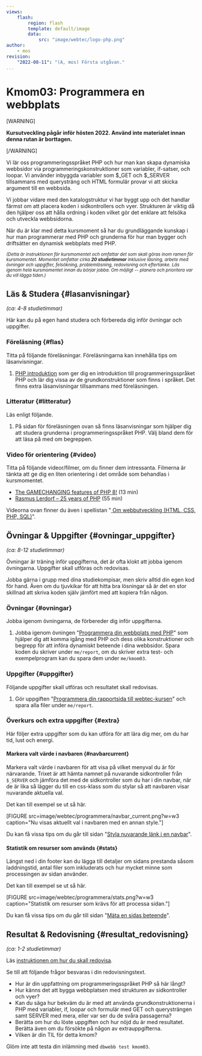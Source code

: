 ```yaml
---
views:
    flash:
        region: flash
        template: default/image
        data:
            src: "image/webtec/logo-php.png"
author:
    - mos
revision:
    "2022-08-11": "(A, mos) Första utgåvan."
...
```

Kmom03: Programmera en webbplats
==================================

[WARNING]

**Kursutveckling pågår inför hösten 2022. Använd inte materialet innan denna rutan är borttagen.**

[/WARNING]

Vi lär oss programmeringsspråket PHP och hur man kan skapa dynamiska webbsidor via programmeringskonstruktioner som variabler, if-satser, och loopar. Vi använder inbyggda variabler som $_GET och $_SERVER tillsammans med querysträng och HTML formulär provar vi att skicka argument till en webbsida.

Vi jobbar vidare med den katalogstruktur vi har byggt upp och det handlar färmst om att placera koden i sidkontrollers och vyer. Strukturen är viktig då den hjälper oss att hålla ordning i koden vilket gör det enklare att felsöka och utveckla webbsidorna.

När du är klar med detta kursmoment så har du grundläggande kunskap i hur man programmerar med PHP och grunderna för hur man bygger och driftsätter en dynamisk webbplats med PHP.

<small><i>(Detta är instruktionen för kursmomentet och omfattar det som skall göras inom ramen för kursmomentet. Momentet omfattar cirka **20 studietimmar** inklusive läsning, arbete med övningar och uppgifter, felsökning, problemlösning, redovisning och eftertanke. Läs igenom hela kursmomentet innan du börjar jobba. Om möjligt -- planera och prioritera var du vill lägga tiden.)</i></small>



<!--
Labbmiljö  {#labbmiljo}
---------------------------------

*(ca: 2-4 studietimmar)*

Komplettera din labbmiljö med följande.

* Dubbelkolla även att du kör version 8.0 (eller högre) av PHP.
* [Lägg till PHP i din PATH](labbmiljo/php-i-pathen).
* [Installera Composer för pakethantering med PHP](labbmiljo/composer).

-->



Läs & Studera  {#lasanvisningar}
---------------------------------

*(ca: 4-8 studietimmar)*

Här kan du på egen hand studera och förbereda dig inför övningar och uppgifter.



### Föreläsning {#flas}

Titta på följande föreläsningar. Föreläsningarna kan innehålla tips om läsanvisningar.

1. [PHP introduktion](./../forelasning/php-introduktion) som ger dig en introduktion till programmeringsspråket PHP och lär dig vissa av de grundkonstruktioner som finns i språket. Det finns extra läsanvisningar tillsammans med föreläsningen.

<!--
1. [PHP sidkontroller och vyer](./../forelasning/php-sidkontroller-vyer) för att beskriva flödet när en websida produceras med PHP och koppla till MVC?

eller gör detta i zoom-sessionen.
-->



### Litteratur  {#litteratur}

Läs enligt följande.

1. På sidan för föreläsningen ovan så finns läsanvisningar som hjälper dig att studera grunderna i programmeringsspråket PHP. Välj bland dem för att läsa på med om begreppen.

<!--
* Jobba igenom PHP-guiden och börja använda den igen?

html/css-guiden används inte mer, är det ett problem eller räcker det att övningarna i kmom01/02 har ersatt den? 

1. Läs igenom följande sektion i guiden "[Kom igång med HTML och CSS](guide/kom-igang-med-html-och-css)".
    * [Tabeller](guide/kom-igang-med-html-och-css/tabeller)
-->



### Video för orientering {#video}

Titta på följande videor/filmer, om du finner dem intressanta. Filmerna är tänkta att ge dig en liten orientering i det område som behandlas i kursmomentet.

* [The GAMECHANGING features of PHP 8!](https://www.youtube.com/watch?v=f_cwnwaEwaY) (13 min)
* [Rasmus Lerdorf – 25 years of PHP](https://www.youtube.com/watch?v=Qa_xVjTiOUw) (55 min)

Videorna ovan finner du även i spellistan "[ Om webbutveckling (HTML, CSS, PHP, SQL)](https://www.youtube.com/playlist?list=PLKtP9l5q3ce-Qp6DTS_2s6q-Br66ufoWc)".



Övningar & Uppgifter  {#ovningar_uppgifter}
-------------------------------------------

*(ca: 8-12 studietimmar)*

Övningar är träning inför uppgifterna, det är ofta klokt att jobba igenom övningarna. Uppgifter skall utföras och redovisas.

Jobba gärna i grupp med dina studiekompisar, men skriv alltid din egen kod för hand. Även om du tjuvkikar för att hitta bra lösningar så är det en stor skillnad att skriva koden själv jämfört med att kopiera från någon.



### Övningar {#ovningar}

Jobba igenom övningarna, de förbereder dig inför uppgifterna.

1. Jobba igenom övningen "[Programmera din webbplats med PHP](kunskap/programmera-din-webbplats-med-php)" som hjälper dig att komma igång med PHP och dess olika konstruktioner och begrepp för att införa dynamiskt beteende i dina webbsidor. Spara koden du skriver under `me/report`, om du skriver extra test- och exempelprogram kan du spara dem under `me/kmom03`.



### Uppgifter {#uppgifter}

Följande uppgifter skall utföras och resultatet skall redovisas.

1. Gör uppgiften "[Programmera din rapportsida till webtec-kursen](uppgift/programmera-din-rapport-sida-till-webtec-kursen)" och spara alla filer under `me/report`.

<!--
* Uppgift från webtec-v1, kan innehålla exempel som går att återanvända "[Programmera med PHP](uppgift/programmera-med-php)".
-->

<!--
Inför labbarna om det känns som det behövs och om det känns att det finns utrymme.

1. Gör uppgiften "[PHP lab 1: uttryck, datatyper och variabler](uppgift/php-lab1-uttryck-datatyper-och-variabler)". Spara alla filerna i katalogen `me/kmom01/lab1`.

1. Gör uppgiften "[PHP lab 2: villkor, loopar och inbyggda funktioner](uppgift/php-lab2-villkor-loopar-och-inbyggda-funktioner)". Spara alla filerna i katalogen `me/kmom02/lab2`.

Kanske uppdatera guiden med video och övningsuppgifter samt skapa labbar som tränar på det som guiden tar upp.

-->



### Överkurs och extra uppgifter {#extra}

Här följer extra uppgifter som du kan utföra för att lära dig mer, om du har tid, lust och energi.



#### Markera valt värde i navbaren {#navbarcurrent}

Markera valt värde i navbaren för att visa på vilket menyval du är för närvarande. Trixet är att hämta namnet på nuvarande sidkontroller från `$_SERVER` och jämföra det med de sidkontroller som du har i din navbar, när de är lika så lägger du till en css-klass som du stylar så att navbaren visar nuvarande aktuella val.

Det kan till exempel se ut så här.

[FIGURE src=image/webtec/programmera/navbar_current.png?w=w3 caption="Nu visas aktuellt val i navbaren med en annan style."]

Du kan få vissa tips om du går till sidan "[Styla nuvarande länk i en navbar](https://dbwebb.se/guide/kom-igang-med-programmering-i-php/styla-nuvarande-lank-i-en-navbar)".



#### Statistik om resurser som används {#stats}

Längst ned i din footer kan du lägga till detaljer om sidans prestanda såsom laddningstid, antal filer som inkluderats och hur mycket minne som processingen av sidan använder.

Det kan till exempel se ut så här.

[FIGURE src=image/webtec/programmera/stats.png?w=w3 caption="Statistik om resurser som krävs för att processa sidan."]

Du kan få vissa tips om du går till sidan "[Mäta en sidas beteende](https://dbwebb.se/guide/kom-igang-med-programmering-i-php/mata-en-sidas-beteende)".



Resultat & Redovisning  {#resultat_redovisning}
-----------------------------------------------

*(ca: 1-2 studietimmar)*

Läs [instruktionen om hur du skall redovisa](./../redovisa).

Se till att följande frågor besvaras i din redovisningstext.

* Hur är din uppfattning om programmeringsspråket PHP så här långt?
* Hur känns det att bygga webbplatsen med strukturen av sidkontroller och vyer?
* Kan du säga hur bekväm du är med att använda grundkonstruktionerna i PHP med variabler, if, loopar och formulär med GET och querysträngen samt SERVER med mera, eller var ser du de svåra passagerna?
* Berätta om hur du löste uppgiften och hur nöjd du är med resultatet. Berätta även om du försökte på någon av extrauppgifterna.
* Vilken är din TIL för detta kmom?

Glöm inte att testa din inlämning med `dbwebb test kmom03`.
